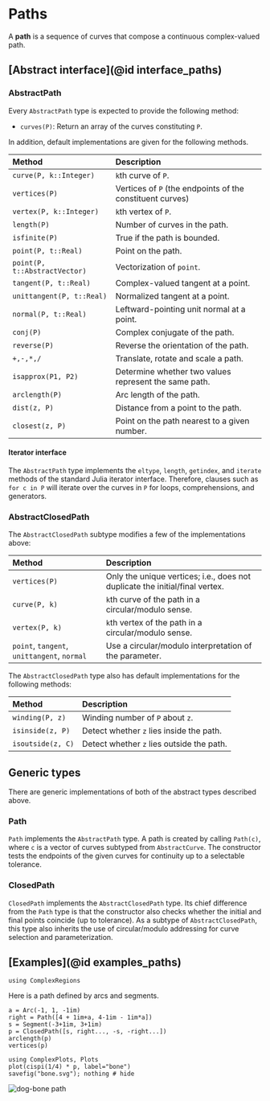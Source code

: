 # Paths

A **path** is a sequence of curves that compose a continuous complex-valued path.

## [Abstract interface](@id interface_paths)

### AbstractPath

Every `AbstractPath` type is expected to provide the following method:

- `curves(P)`: Return an array of the curves constituting `P`.

In addition, default implementations are given for the following methods.

| Method | Description |
|:-----|:-----|
| `curve(P, k::Integer)`| `k`th curve of `P`.
| `vertices(P)` | Vertices of `P` (the endpoints of the constituent curves) |
| `vertex(P, k::Integer)`| `k`th vertex of `P`. |
| `length(P)`| Number of curves in the path. |
| `isfinite(P)`| True if the path is bounded. |
| `point(P, t::Real)` | Point on the path. |
| `point(P, t::AbstractVector)`| Vectorization of `point`. |
| `tangent(P, t::Real)` | Complex-valued tangent at a point. |
| `unittangent(P, t::Real)`| Normalized tangent at a point. |
| `normal(P, t::Real)`| Leftward-pointing unit normal at a point. |
| `conj(P)`| Complex conjugate of the path. |
| `reverse(P)`| Reverse the orientation of the path. |
| `+,-,*,/`| Translate, rotate and scale a path. |
| `isapprox(P1, P2)` | Determine whether two values represent the same path. |
| `arclength(P)` | Arc length of the path. |
| `dist(z, P)` | Distance from a point to the path. |
| `closest(z, P)`| Point on the path nearest to a given number. |

#### Iterator interface

The `AbstractPath` type implements the `eltype`, `length`, `getindex`, and `iterate` methods of the standard Julia iterator interface. Therefore, clauses such as `for c in P` will iterate over the curves in `P` for loops, comprehensions, and generators.

### AbstractClosedPath

The `AbstractClosedPath` subtype modifies a few of the implementations above:

| Method | Description |
|:-----|:-----|
| `vertices(P)`| Only the unique vertices; i.e., does not duplicate the initial/final vertex. |
| `curve(P, k)` | `k`th curve of the path in a circular/modulo sense. |
| `vertex(P, k)`| `k`th vertex of the path in a circular/modulo sense. |
| `point`, `tangent`, `unittangent`, `normal`| Use a circular/modulo interpretation of the parameter. |

The `AbstractClosedPath` type also has default implementations for the following methods:

| Method | Description |
|:-----|:-----|
| `winding(P, z)` | Winding number of `P` about `z`. |
| `isinside(z, P)` | Detect whether `z` lies inside the path. |
| `isoutside(z, C)` | Detect whether `z` lies outside the path. |

## Generic types

There are generic implementations of both of the abstract types described above.

### Path

`Path` implements the `AbstractPath` type. A path is created by calling `Path(c)`, where `c` is a vector of curves subtyped from `AbstractCurve`. The constructor tests the endpoints of the given curves for continuity up to a selectable tolerance.

### ClosedPath

`ClosedPath` implements the `AbstractClosedPath` type. Its chief difference from the `Path` type is that the constructor also checks whether the initial and final points coincide (up to tolerance). As a subtype of `AbstractClosedPath`, this type also inherits the use of circular/modulo addressing for curve selection and parameterization.

## [Examples](@id examples_paths)

```@setup examples
using ComplexRegions
```

Here is a path defined by arcs and segments.
```@example examples
a = Arc(-1, 1, -1im)
right = Path([4 + 1im+a, 4-1im - 1im*a])
s = Segment(-3+1im, 3+1im)
p = ClosedPath([s, right..., -s, -right...])
arclength(p)
vertices(p)

using ComplexPlots, Plots
plot(cispi(1/4) * p, label="bone")
savefig("bone.svg"); nothing # hide
```

![dog-bone path](bone.svg)